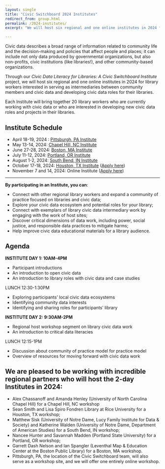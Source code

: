 ```yaml
---
layout: single
title: "Civic Switchboard 2024 Institutes"
redirect_from: group.html
permalink: /2024-institutes/
excerpt: "We will host six regional and one online institutes in 2024 for library workers interested in serving as intermediaries between community members and civic data and developing civic data roles for their libraries."

---
```

Civic data describes a broad range of information related to community life and the decision-making and policies that affect people and places; it can include not only data produced by governmental organizations, but also non-profits, civic institutions (like libraries!), and other community-based organizations.

Through our _Civic Data Literacy for Libraries: A Civic Switchboard Institute_ project, we will host 
six regional and one online institutes in 2024 for library workers interested in serving as intermediaries 
between community members and civic data and developing civic data roles for their libraries.

Each Institute will bring together 20 library workers who are currently working with civic data or who are interested in developing new civic data roles and projects in their libraries. 

## Institute Schedule

* April 18-19, 2024 : [Pittsburgh, PA Institute](pittsburgh)
* May 13-14, 2024: [Chapel Hill, NC Institute](https://civic-switchboard.github.io/2024-institutes/chapelhill) 
* June 27-28, 2024: [Boston, MA Institute](https://civic-switchboard.github.io/2024-institutes/boston) 
* July 11-12, 2024: [Portland, OR Institute](https://civic-switchboard.github.io/2024-institutes/portland)
* August 1-2, 2024: [South Bend, IN Institute](https://civic-switchboard.github.io/2024-institutes/south-bend)
* October 17-18, 2024: [Houston, TX Institute](https://civic-switchboard.github.io/2024-institutes/houston) ([Apply here](https://docs.google.com/forms/d/e/1FAIpQLSfXUwD5hPh2gZyW5RwfyyJdgLRSNbJSyN7kyaW8oKT-wYmpyQ/viewform))
* November 7 and 14, 2024: Online Institute ([Apply here](https://docs.google.com/forms/d/e/1FAIpQLSfbGIpxeYTbU2DjhDSS3wP4CFfr-hfB6f3ui6Z-eZrdk-kS0Q/viewform))

---

**By participating in an Institute, you can**:

* Connect with other regional library workers and expand a community of practice focused on libraries and civic data;
* Explore your civic data ecosystem and potential roles for your library;
* Connect with exemplars of library civic data intermediary work by engaging with the work of host sites;
* Discover critical dimensions of data work, including power, social justice, and responsible data practices to mitigate harms;
* Help improve civic data educational materials for a library audience.  
  
## Agenda 
**INSTITUTE DAY 1: 10AM-4PM**

* Participant introductions 
* An introduction to open civic data 
* An introduction to library roles with civic data and case studies
  
LUNCH 12:30-1:30PM

* Exploring participants’ local civic data ecosystems
* Identifying community data interests
* Identifying and sharing roles for participants’ library 

**INSTITUTE DAY 2: 9:30AM-2PM** 

* Regional host workshop segment on library civic data work
* An introduction to critical data literacies
  
LUNCH 12:15-1PM

* Discussion about community of practice model for practice model 
* Overview of resources for moving forward with civic data work

## We are pleased to be working with incredible regional partners who will host the 2-day Institutes in 2024:

* Alex Chassanoff and Amanda Henley (University of North Carolina Chapel Hill) for a Chapel Hill, NC workshop
* Sean Smith and Lisa Spiro Fondren Library at Rice University for a Houston, TX workshop;
* Matthew Sisk (University of Notre Dame, Lucy Family Institute for Data & Society) and Katherine Walden (University of Notre Dame, Department of American Studies) for a South Bend, IN workshop;
* Nancee Hunter and Savannah Madden (Portland State University) for a Portland, OR workshop;
* Garrett Dash Nelson and Ian Spangler (Leventhal Map & Education Center at the Boston Public Library) for a Boston, MA workshop.
* Pittsburgh, PA, the location of the Civic Switchboard team, will also serve as a workshop site, and we will offer one entirely online workshop.
